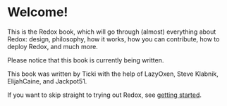 Welcome!
========

This is the Redox book, which will go through (almost) everything about Redox: design, philosophy, how it works, how you can contribute, how to deploy Redox, and much more.

Please notice that this book is currently being written.

This book was written by Ticki with the help of LazyOxen, Steve Klabnik, ElijahCaine, and Jackpot51.

If you want to skip straight to trying out Redox, see [getting started](getting_started/getting_started.html).
